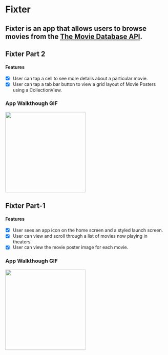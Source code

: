 # Fixter
Fixter is an app that allows users to browse movies from the [The Movie Database API](http://docs.themoviedb.apiary.io/#).
---

## Fixter Part 2

#### Features
- [x] User can tap a cell to see more details about a particular movie.
- [x] User can tap a tab bar button to view a grid layout of Movie Posters using a CollectionView.

### App Walkthough GIF

<img src="http://g.recordit.co/tOO2fCQURE" width=250><br>

## Fixter Part-1

#### Features
- [x] User sees an app icon on the home screen and a styled launch screen.
- [x] User can view and scroll through a list of movies now playing in theaters.
- [x] User can view the movie poster image for each movie.

### App Walkthough GIF

<img src="http://g.recordit.co/t7yiPMBfjL.gif" width=250><br>
